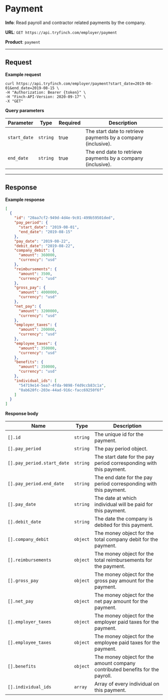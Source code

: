 # Payment

**Info**: Read payroll and contractor related payments by the company.

**URL**: `GET https://api.tryfinch.com/employer/payment`

**Product**: `payment`

***

## Request

**Example request**

```shell
curl https://api.tryfinch.com/employer/payment?start_date=2019-08-01&end_date=2019-08-15 \
-H "Authorization: Bearer {token}" \
-H "Finch-API-Version: 2020-09-17" \
-X "GET"
```

**Query parameters**

Parameter | Type | Required | Description
----------|------|----------|------------
`start_date` | `string` | true | The start date to retrieve payments by a company (inclusive).
`end_date` | `string` | true | The end date to retrieve payments by a company (inclusive).

***

## Response

**Example response**

```json
[
  {
    "id": "20aa7cf2-949d-4d4e-9c01-499b59501ded",
    "pay_period": {
      "start_date": "2019-08-01",
      "end_date": "2019-08-15"
    },
    "pay_date": "2019-08-22",
    "debit_date": "2019-08-22",
    "company_debit": {
      "amount": 360000,
      "currency": "usd"
    },
    "reimbursements": {
      "amount": 3500,
      "currency": "usd"
    },
    "gross_pay": {
      "amount": 4000000,
      "currency": "usd"
    },
    "net_pay": {
      "amount": 3200000,
      "currency": "usd"
    },
    "employer_taxes": {
      "amount": 200000,
      "currency": "usd"
    },
    "employee_taxes": {
      "amount": 350000,
      "currency": "usd"
    },
    "benefits": {
      "amount": 350000,
      "currency": "usd"
    },
    "individual_ids": [
      "54719e14-5ea7-4fda-9898-f4d9ccb83c1a",
      "0ab620fc-203e-44ad-916c-facc69250f6f"
    ]
  }
]
```

**Response body**

Name | Type | Description
-----|------|--------------
`[].id` | `string` | The unique id for the payment.
`[].pay_period` | `string` | The pay period object.
`[].pay_period.start_date` | `string` | The start date for the pay period corresponding with this payment.
`[].pay_period.end_date` | `string` | The end date for the pay period corresponding with this payment.
`[].pay_date` | `string` | The date at which individual will be paid for this payment.
`[].debit_date` | `string` | The date the company is debited for this payment.
`[].company_debit` | `object` | The money object for the total company debit for the payment.
`[].reimbursements` | `object` | The money object for the total reimbursements for the payment.
`[].gross_pay` | `object` | The money object for the gross pay amount for the payment.
`[].net_pay` | `object` | The money object for the net pay amount for the payment.
`[].employer_taxes` | `object` | The money object for the employer paid taxes for the payment.
`[].employee_taxes` | `object` | The money object for the employee paid taxes for the payment.
`[].benefits` | `object` | The money object for the amount company contributed benefits for the payroll.
`[].individual_ids` | `array` | Array of every individual on this payment.
